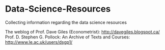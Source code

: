 # Data-Science-Resources
Collecting information regarding the data science resources

The weblog of Prof. Dave Giles (Econometrist): http://davegiles.blogspot.ca/
Prof. D. Stephen G. Pollock: An Archive of Texts and Courses: http://www.le.ac.uk/users/dsgp1/




